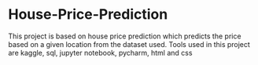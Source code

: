 # House-Price-Prediction
This project is based on house price prediction which predicts the price based on a given location from the dataset used.
Tools used in this project are kaggle, sql, jupyter notebook, pycharm, html and css
